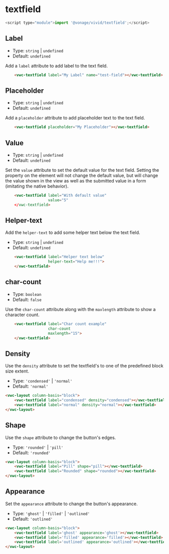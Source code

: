 # textfield

```js
<script type="module">import '@vonage/vivid/textfield';</script>
```

## Label
- Type: `string` | `undefined`
- Default: `undefined`

Add a `label` attribute to add label to the text field.

```html preview
    <vwc-textfield label="My Label" name="test-field"></vwc-textfield>
```

## Placeholder
- Type: `string` | `undefined`
- Default: `undefined`

Add a `placeholder` attribute to add placeholder text to the text field.

```html preview
    <vwc-textfield placeholder="My Placeholder"></vwc-textfield>
```

## Value
- Type: `string` | `undefined`
- Default: `undefined`

Set the `value` attribute to set the default value for the text field. Setting the property on the element will not change the default value, but will change the value shown in the view as well as the submitted value in a form (imitating the native behavior).

```html preview
    <vwc-textfield label="With default value"
                   value="5"
    </vwc-textfield>
```

## Helper-text

Add the `helper-text` to add some helper text below the text field.

- Type: `string` | `undefined`
- Default: `undefined`

```html preview
    <vwc-textfield label="Helper text below"
                   helper-text="Help me!!!">
    </vwc-textfield>
```

## char-count

- Type: `boolean`
- Default: `false`

Use the `char-count` attribute along with the `maxlength` attribute to show a character count.

```html preview
    <vwc-textfield label="Char count example" 
                   char-count
                   maxlength="15">
    </vwc-textfield>
```

## Density

Use the `density` attribute to set the textfield's to one of the predefined block size extent.

- Type: `'condensed'` | `'normal'`
- Default: `'normal'`

```html preview
<vwc-layout column-basis="block">
    <vwc-textfield label="condensed" density="condensed"></vwc-textfield>
    <vwc-textfield label="normal" density="normal"></vwc-textfield>
</vwc-layout>
```

## Shape

Use the `shape` attribute to change the button's edges.

- Type: `'rounded'` | `'pill'`
- Default: `'rounded'`

```html preview
<vwc-layout column-basis="block">
    <vwc-textfield label="Pill" shape="pill"></vwc-textfield>
    <vwc-textfield label="Rounded" shape="rounded"></vwc-textfield>
</vwc-layout>
```

## Appearance

Set the `appearance` attribute to change the button's appearance.

- Type: `'ghost'` | `'filled'` | `'outlined'`
- Default: `'outlined'`

```html preview
<vwc-layout column-basis="block">
    <vwc-textfield label='ghost' appearance='ghost'></vwc-textfield>
    <vwc-textfield label='filled' appearance='filled'></vwc-textfield>
    <vwc-textfield label='outlined' appearance='outlined'></vwc-textfield>
</vwc-layout>
```
